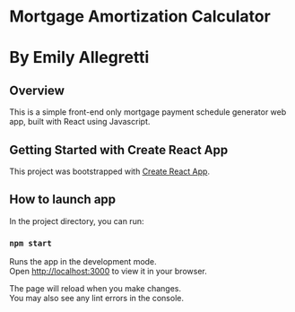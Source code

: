 # Mortgage Amortization Calculator 
# By Emily Allegretti

## Overview

This is a simple front-end only mortgage payment schedule generator web app, built with React using Javascript. 

## Getting Started with Create React App

This project was bootstrapped with [Create React App](https://github.com/facebook/create-react-app).

## How to launch app

In the project directory, you can run:

### `npm start`

Runs the app in the development mode.\
Open [http://localhost:3000](http://localhost:3000) to view it in your browser.

The page will reload when you make changes.\
You may also see any lint errors in the console.
